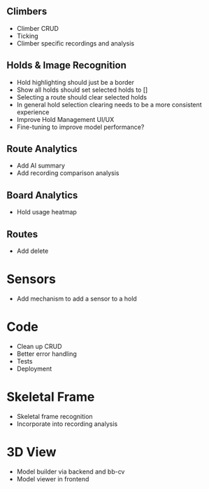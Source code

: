 ## Climbers

- Climber CRUD
- Ticking
- Climber specific recordings and analysis

## Holds & Image Recognition

- Hold highlighting should just be a border
- Show all holds should set selected holds to []
- Selecting a route should clear selected holds
- In general hold selection clearing needs to be a more consistent experience
- Improve Hold Management UI/UX
- Fine-tuning to improve model performance?

## Route Analytics

- Add AI summary
- Add recording comparison analysis

## Board Analytics

- Hold usage heatmap

## Routes

- Add delete

# Sensors

- Add mechanism to add a sensor to a hold

# Code

- Clean up CRUD
- Better error handling
- Tests
- Deployment

# Skeletal Frame

- Skeletal frame recognition
- Incorporate into recording analysis

# 3D View

- Model builder via backend and bb-cv
- Model viewer in frontend